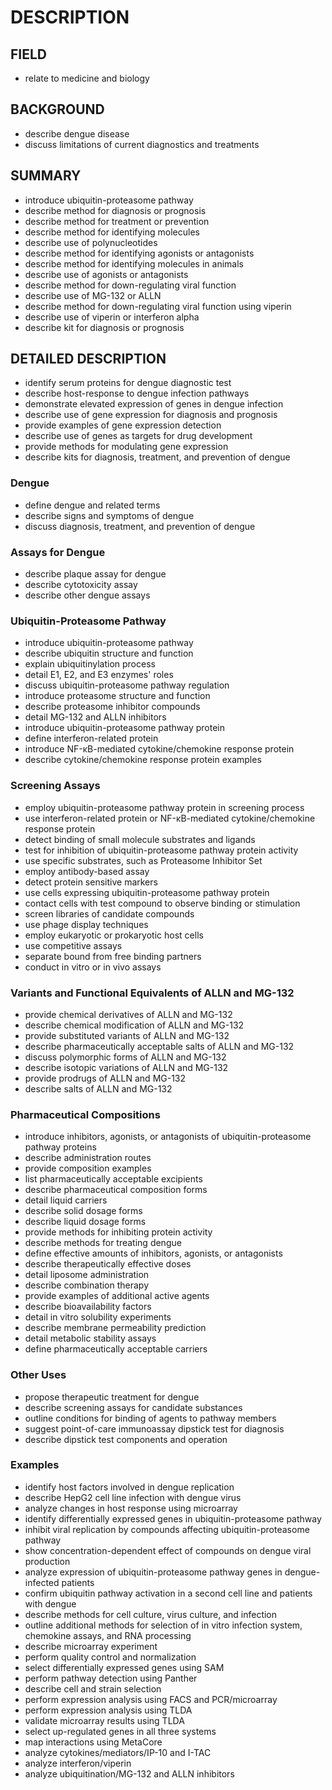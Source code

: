 # DESCRIPTION

## FIELD

- relate to medicine and biology

## BACKGROUND

- describe dengue disease
- discuss limitations of current diagnostics and treatments

## SUMMARY

- introduce ubiquitin-proteasome pathway
- describe method for diagnosis or prognosis
- describe method for treatment or prevention
- describe method for identifying molecules
- describe use of polynucleotides
- describe method for identifying agonists or antagonists
- describe method for identifying molecules in animals
- describe use of agonists or antagonists
- describe method for down-regulating viral function
- describe use of MG-132 or ALLN
- describe method for down-regulating viral function using viperin
- describe use of viperin or interferon alpha
- describe kit for diagnosis or prognosis

## DETAILED DESCRIPTION

- identify serum proteins for dengue diagnostic test
- describe host-response to dengue infection pathways
- demonstrate elevated expression of genes in dengue infection
- describe use of gene expression for diagnosis and prognosis
- provide examples of gene expression detection
- describe use of genes as targets for drug development
- provide methods for modulating gene expression
- describe kits for diagnosis, treatment, and prevention of dengue

### Dengue

- define dengue and related terms
- describe signs and symptoms of dengue
- discuss diagnosis, treatment, and prevention of dengue

### Assays for Dengue

- describe plaque assay for dengue
- describe cytotoxicity assay
- describe other dengue assays

### Ubiquitin-Proteasome Pathway

- introduce ubiquitin-proteasome pathway
- describe ubiquitin structure and function
- explain ubiquitinylation process
- detail E1, E2, and E3 enzymes' roles
- discuss ubiquitin-proteasome pathway regulation
- introduce proteasome structure and function
- describe proteasome inhibitor compounds
- detail MG-132 and ALLN inhibitors
- introduce ubiquitin-proteasome pathway protein
- define interferon-related protein
- introduce NF-κB-mediated cytokine/chemokine response protein
- describe cytokine/chemokine response protein examples

### Screening Assays

- employ ubiquitin-proteasome pathway protein in screening process
- use interferon-related protein or NF-κB-mediated cytokine/chemokine response protein
- detect binding of small molecule substrates and ligands
- test for inhibition of ubiquitin-proteasome pathway protein activity
- use specific substrates, such as Proteasome Inhibitor Set
- employ antibody-based assay
- detect protein sensitive markers
- use cells expressing ubiquitin-proteasome pathway protein
- contact cells with test compound to observe binding or stimulation
- screen libraries of candidate compounds
- use phage display techniques
- employ eukaryotic or prokaryotic host cells
- use competitive assays
- separate bound from free binding partners
- conduct in vitro or in vivo assays

### Variants and Functional Equivalents of ALLN and MG-132

- provide chemical derivatives of ALLN and MG-132
- describe chemical modification of ALLN and MG-132
- provide substituted variants of ALLN and MG-132
- describe pharmaceutically acceptable salts of ALLN and MG-132
- discuss polymorphic forms of ALLN and MG-132
- describe isotopic variations of ALLN and MG-132
- provide prodrugs of ALLN and MG-132
- describe salts of ALLN and MG-132

### Pharmaceutical Compositions

- introduce inhibitors, agonists, or antagonists of ubiquitin-proteasome pathway proteins
- describe administration routes
- provide composition examples
- list pharmaceutically acceptable excipients
- describe pharmaceutical composition forms
- detail liquid carriers
- describe solid dosage forms
- describe liquid dosage forms
- provide methods for inhibiting protein activity
- describe methods for treating dengue
- define effective amounts of inhibitors, agonists, or antagonists
- describe therapeutically effective doses
- detail liposome administration
- describe combination therapy
- provide examples of additional active agents
- describe bioavailability factors
- detail in vitro solubility experiments
- describe membrane permeability prediction
- detail metabolic stability assays
- define pharmaceutically acceptable carriers

### Other Uses

- propose therapeutic treatment for dengue
- describe screening assays for candidate substances
- outline conditions for binding of agents to pathway members
- suggest point-of-care immunoassay dipstick test for diagnosis
- describe dipstick test components and operation

### Examples

- identify host factors involved in dengue replication
- describe HepG2 cell line infection with dengue virus
- analyze changes in host response using microarray
- identify differentially expressed genes in ubiquitin-proteasome pathway
- inhibit viral replication by compounds affecting ubiquitin-proteasome pathway
- show concentration-dependent effect of compounds on dengue viral production
- analyze expression of ubiquitin-proteasome pathway genes in dengue-infected patients
- confirm ubiquitin pathway activation in a second cell line and patients with dengue
- describe methods for cell culture, virus culture, and infection
- outline additional methods for selection of in vitro infection system, chemokine assays, and RNA processing
- describe microarray experiment
- perform quality control and normalization
- select differentially expressed genes using SAM
- perform pathway detection using Panther
- describe cell and strain selection
- perform expression analysis using FACS and PCR/microarray
- perform expression analysis using TLDA
- validate microarray results using TLDA
- select up-regulated genes in all three systems
- map interactions using MetaCore
- analyze cytokines/mediators/IP-10 and I-TAC
- analyze interferon/viperin
- analyze ubiquitination/MG-132 and ALLN inhibitors


